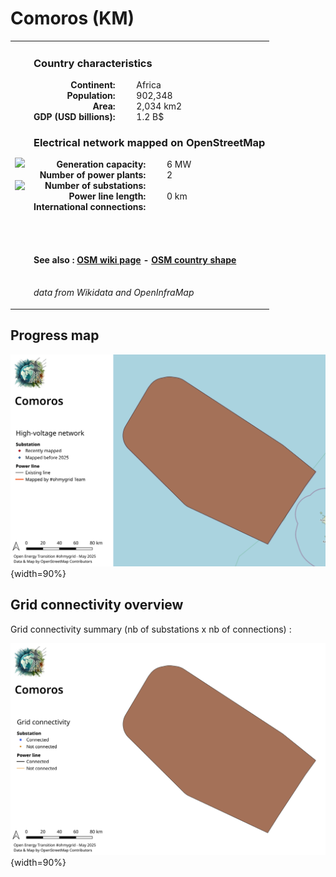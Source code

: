 # Comoros (KM)

<table width="90%">
<tr>
<td>
<img src="https://upload.wikimedia.org/wikipedia/commons/9/94/Flag_of_the_Comoros.svg" width="250">
<br><br>
<img src="https://upload.wikimedia.org/wikipedia/commons/a/ad/Comoros_%28orthographic_projection%29.svg" width="250"></td>
<td>
<h3>Country characteristics</h3>
<div style="display: inline-block;text-align:right;margin-right:30px;font-weight: bold;">
Continent:<br>Population:<br>Area:<br>GDP (USD billions):
</div>
<div style="display: inline-block;">
Africa<br>902,348<br>2,034 km2<br>1.2 B$
</div>
<h3>Electrical network mapped on OpenStreetMap</h3>
<div style="display: inline-block;text-align:right;margin-right:30px;font-weight: bold;">Generation capacity:<br>
Number of power plants:<br>
Number of substations:<br>
Power line length:<br>
International connections:<br>
</div>
<div style="display: inline-block;">6 MW<br>
2<br>
<br>
0 km<br>
<br>
</div>

<br><br><h4>See also :
<a href="https://wiki.openstreetmap.org/wiki/Power_networks/Comoros" target="_blank">OSM wiki page</a> -
<a href="https://openstreetmap.org/relation/535790" target="_blank">OSM country shape</a>
</h4>

<br><i>data from Wikidata and OpenInfraMap</i>
</td>
</tr>
</table>


## Progress map

![Map](../images/maps_countries/KM/high-voltage-network.png){width=90%}



## Grid connectivity overview

Grid connectivity summary (nb of substations x nb of connections) :<br>

![Map](../images/maps_countries/KM/grid-connectivity.png){width=90%}

